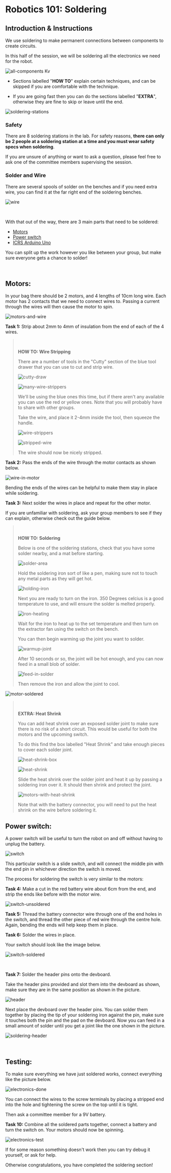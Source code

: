 # Robotics 101: Soldering

## Introduction & Instructions

We use soldering to make permanent connections between components to create circuits.

In this half of the session, we will be soldering all the electronics we need for the robot.

![all-components](/2024/images/all-components.jpg)
Kv
* Sections labelled "**HOW TO**" explain certain techniques, and can be skipped if you are comfortable with the technique.

* If you are going fast then you can do the sections labelled "**EXTRA**", otherwise they are fine to skip or leave until the end.

![soldering-stations](/2024/images/soldering-stations.JPG)

### Safety

There are 8 soldering stations in the lab. For safety reasons, **there can only be 2 people at a soldering station at a time and you must wear safety specs when soldering**.

If you are unsure of anything or want to ask a question, please feel free to ask one of the committee members supervising the session.

### Solder and Wire

There are several spools of solder on the benches and if you need extra wire, you can find it at the far right end of the soldering benches.

![wire](/2024/images/wire.JPG)

<br>

With that out of the way, there are 3 main parts that need to be soldered:
* [Motors](#motors)
* [Power switch](#power-switch)
* [ICRS Arduino Uno](#icrs-arduino-uno)

You can split up the work however you like between your group, but make sure everyone gets a chance to solder!

<br>

## Motors:

In your bag there should be 2 motors, and 4 lengths of 10cm long wire. Each motor has 2 contacts that we need to connect wires to. Passing a current through the wires will then cause the motor to spin.

![motors-and-wire](/2024/images/motors-and-wire.JPG)

**Task 1:** Strip about 2mm to 4mm of insulation from the end of each of the 4 wires.



><br>
>
>**HOW TO: Wire Stripping**
>
>There are a number of tools in the "Cutty" section of the blue tool drawer that you can use to cut and strip wire.
>
>![cutty-draw](/2024/images/cutty-draw.JPG)
>
>![many-wire-strippers](/2024/images/many-wire-strippers.jpg)
>
>We'll be using the blue ones this time, but if there aren't any available you can use the red or yellow ones. Note that you will probably have to share with other groups.
>
>Take the wire, and place it 2-4mm inside the tool, then squeeze the handle.
>
>![wire-strippers](/2024/images/wire-strippers.jpg)
>
>![stripped-wire](/2024/images/stripped-wire.JPG)
>
>The wire should now be nicely stripped.
><br>



**Task 2:** Pass the ends of the wire through the motor contacts as shown below.

![wire-in-motor](/2024/images/wire-in-motor.JPG)

Bending the ends of the wires can be helpful to make them stay in place while soldering. 


**Task 3:** Next solder the wires in place and repeat for the other motor.

If you are unfamiliar with soldering, ask your group members to see if they can explain, otherwise check out the guide below.

><br>
>
>**HOW TO: Soldering**
>
>Below is one of the soldering stations, check that you have some solder nearby, and a mat before starting.
>
>![solder-area](/2024/images/soldering-area.jpg)
>
>Hold the soldering iron sort of like a pen, making sure not to touch any metal parts as they will get hot.
>
>![holding-iron](/2024/images/holding-iron.jpg)
>
>Next you are ready to turn on the iron. 350 Degrees celcius is a good temperature to use, and will ensure the solder is melted properly.
>
>![iron-heating](/2024/images/iron-heating.jpg)
>
>Wait for the iron to heat up to the set temperature and then turn on the extractor fan using the switch on the bench.
>
>You can then begin warming up the joint you want to solder.
>
>![warmup-joint](/2024/images/warmup-joint.jpg)
>
>After 10 seconds or so, the joint will be hot enough, and you can now feed in a small blob of solder.
>
>![feed-in-solder](/2024/images/feed-in-solder.jpg)
>
>Then remove the iron and allow the joint to cool.
><br>

![motor-soldered](/2024/images/motor-soldered.JPG)

><br>
>
>**EXTRA: Heat Shrink**
>
>You can add heat shrink over an exposed solder joint to make sure there is no risk of a short circuit. This would be useful for both the motors and the upcoming switch.
>
>To do this find the box labelled "Heat Shrink" and take enough pieces to cover each solder joint.
>
>![heat-shrink-box](/2024/images/heat-shrink-box.JPG)
>
>![heat-shrink](/2024/images/heat-shrink.JPG)
>
>Slide the heat shrink over the solder joint and heat it up by passing a soldering iron over it. It should then shrink and protect the joint.
>
>![motors-with-heat-shrink](/2024/images/motors-with-heat-shrink.JPG)
>
>Note that with the battery connector, you will need to put the heat shrink on the wire before soldering it.
><br>

## Power switch:

A power switch will be useful to turn the robot on and off without having to unplug the battery.

![switch](/2024/images/switch.jpg)

This particular switch is a slide switch, and will connect the middle pin with the end pin in whichever direction the switch is moved.

The process for soldering the switch is very similar to the motors:

**Task 4:** Make a cut in the red battery wire about 6cm from the end, and strip the ends like before with the motor wire.

![switch-unsoldered](/2024/images/switch-unsoldered.JPG)

**Task 5:** Thread the battery connector wire through one of the end holes in the switch, and thread the other piece of red wire through the centre hole. Again, bending the ends will help keep them in place.

**Task 6:** Solder the wires in place.

Your switch should look like the image below.

![switch-soldered](/2024/images/switch-soldered.JPG)

<br>

**Task 7:** Solder the header pins onto the devboard.

Take the header pins provided and slot them into the devboard as shown, make sure they are in the same position as shown in the picture. 

![header](/2024/images/header.JPG)

Next place the devboard over the header pins. You can solder them together by placing the tip of your soldering iron against the pin, make sure it touches both the pin and the pad on the devboard. Now you can feed in a small amount of solder until you get a joint like the one shown in the picture. 

![soldering-header](/2024/images/soldering-header.JPG)

<br>

## Testing:

To make sure everything we have just soldered works, connect everything like the picture below.

![electronics-done](/2024/images/electronics-done.jpg)

You can connect the wires to the screw terminals by placing a stripped end into the hole and tightening the screw on the top until it is tight.

Then ask a committee member for a 9V battery.

**Task 10:** Combine all the soldered parts together, connect a battery and turn the switch on. Your motors should now be spinning. 

![electronics-test](/2023//Images/electronics-test.jpg)

If for some reason something doesn't work then you can try debug it yourself, or ask for help.

Otherwise congratulations, you have completed the soldering section!